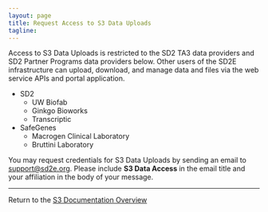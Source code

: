 ```yaml
---
layout: page
title: Request Access to S3 Data Uploads
tagline:
---
```


Access to S3 Data Uploads is restricted to the SD2 TA3 data providers and SD2
Partner Programs data providers below. Other users of the SD2E infrastructure
can upload, download, and manage data and files via the web service APIs and
portal application.

* SD2
  * UW Biofab
  * Ginkgo Bioworks
  * Transcriptic
* SafeGenes
  * Macrogen Clinical Laboratory
  * Bruttini Laboratory

You may request credentials for S3 Data Uploads by sending an email to
support@sd2e.org. Please include **S3 Data Access** in the email title and
your affiliation in the body of your message.

---
Return to the [S3 Documentation Overview](../index.md)
